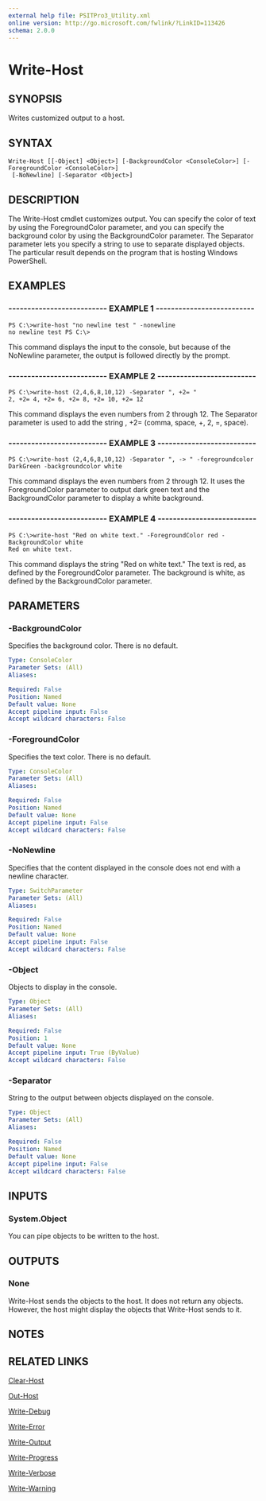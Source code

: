 ```yaml
---
external help file: PSITPro3_Utility.xml
online version: http://go.microsoft.com/fwlink/?LinkID=113426
schema: 2.0.0
---
```


# Write-Host
## SYNOPSIS
Writes customized output to a host.

## SYNTAX

```
Write-Host [[-Object] <Object>] [-BackgroundColor <ConsoleColor>] [-ForegroundColor <ConsoleColor>]
 [-NoNewline] [-Separator <Object>]
```

## DESCRIPTION
The Write-Host cmdlet customizes output.
You can specify the color of text by using the ForegroundColor parameter, and you can specify the background color by using the BackgroundColor parameter.
The Separator parameter lets you specify a string to use to separate displayed objects.
The particular result depends on the program that is hosting Windows PowerShell.

## EXAMPLES

### -------------------------- EXAMPLE 1 --------------------------
```
PS C:\>write-host "no newline test " -nonewline
no newline test PS C:\>
```

This command displays the input to the console, but because of the NoNewline parameter, the output is followed directly by the prompt.

### -------------------------- EXAMPLE 2 --------------------------
```
PS C:\>write-host (2,4,6,8,10,12) -Separator ", +2= "
2, +2= 4, +2= 6, +2= 8, +2= 10, +2= 12
```

This command displays the even numbers from 2 through 12.
The Separator parameter is used to add the string , +2= (comma, space, +, 2, =, space).

### -------------------------- EXAMPLE 3 --------------------------
```
PS C:\>write-host (2,4,6,8,10,12) -Separator ", -> " -foregroundcolor DarkGreen -backgroundcolor white
```

This command displays the even numbers from 2 through 12.
It uses the ForegroundColor parameter to output dark green text and the BackgroundColor parameter to display a white background.

### -------------------------- EXAMPLE 4 --------------------------
```
PS C:\>write-host "Red on white text." -ForegroundColor red -BackgroundColor white
Red on white text.
```

This command displays the string "Red on white text." The text is red, as defined by the ForegroundColor parameter.
The background is white, as defined by the BackgroundColor parameter.

## PARAMETERS

### -BackgroundColor
Specifies the background color.
There is no default.

```yaml
Type: ConsoleColor
Parameter Sets: (All)
Aliases: 

Required: False
Position: Named
Default value: None
Accept pipeline input: False
Accept wildcard characters: False
```

### -ForegroundColor
Specifies the text color.
There is no default.

```yaml
Type: ConsoleColor
Parameter Sets: (All)
Aliases: 

Required: False
Position: Named
Default value: None
Accept pipeline input: False
Accept wildcard characters: False
```

### -NoNewline
Specifies that the content displayed in the console does not end with a newline character.

```yaml
Type: SwitchParameter
Parameter Sets: (All)
Aliases: 

Required: False
Position: Named
Default value: None
Accept pipeline input: False
Accept wildcard characters: False
```

### -Object
Objects to display in the console.

```yaml
Type: Object
Parameter Sets: (All)
Aliases: 

Required: False
Position: 1
Default value: None
Accept pipeline input: True (ByValue)
Accept wildcard characters: False
```

### -Separator
String to the output between objects displayed on the console.

```yaml
Type: Object
Parameter Sets: (All)
Aliases: 

Required: False
Position: Named
Default value: None
Accept pipeline input: False
Accept wildcard characters: False
```

## INPUTS

### System.Object
You can pipe objects to be written to the host.

## OUTPUTS

### None
Write-Host sends the objects to the host.
It does not return any objects.
However, the host might display the objects that Write-Host sends to it.

## NOTES

## RELATED LINKS

[Clear-Host](http://go.microsoft.com/fwlink/?LinkID=225747)

[Out-Host](00000000-0000-0000-0000-000000000000)

[Write-Debug](fb95cfe7-8a21-4b6a-9e00-0205a6b74c41)

[Write-Error](eedfea70-5aa7-4d20-b87d-f8e1147b1b42)

[Write-Output](72e7f802-c08c-435e-88ad-b2b77faea1a7)

[Write-Progress](3e78a07f-87ae-4bc2-ac28-b0163831fd80)

[Write-Verbose](d17c2519-dae0-4142-a506-9acfb79b72e7)

[Write-Warning](8e53946e-1762-40e6-ab70-5307f6fc2a98)

